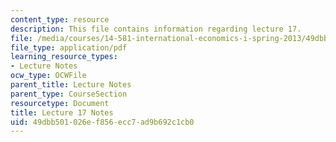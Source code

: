 ```yaml
---
content_type: resource
description: This file contains information regarding lecture 17.
file: /media/courses/14-581-international-economics-i-spring-2013/49dbb501026ef856ecc7ad9b692c1cb0_MIT14_581S13_classnotes17.pdf
file_type: application/pdf
learning_resource_types:
- Lecture Notes
ocw_type: OCWFile
parent_title: Lecture Notes
parent_type: CourseSection
resourcetype: Document
title: Lecture 17 Notes
uid: 49dbb501-026e-f856-ecc7-ad9b692c1cb0
---
```

